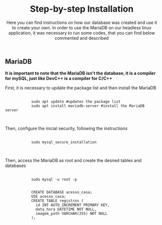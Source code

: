 <!DOCTYPE html>
<html lang="en">
<head>
<meta charset="UTF-8">
</head>
<body>
<header>
  <h1>Step-by-step Installation</h1>
  <p>Here you can find instructions on how our database was created and use it to create your own. In order to use the MariaDB on our headless linux application, it was necessary to run some codes, that you can find below commented and described</p>
</header>
<main>
  <section>
    <article>
      <h2>MariaDB</h2>
      <p><strong>It is important to note that the MariaDB isn't the database, it is a compiler for mySQL, just like DevC++ is a compiler for C/C++</strong></p>
      <p>First, it is necessary to update the package list and then install the MariaDB</p>
        <pre>
          <code>
            sudo apt update #updates the package list
            sudo apt install mariadb-server #install the MariaDB server
          </code>
        </pre>
      <p>Then, configure the inicial security, following the instructions</p>
        <pre>
          <code>
            sudo mysql_secure_installation
          </code>
        </pre>
     <p>Then, access the MariaDB as root and create the desired tables and databases</p>
        <pre>
          <code>
            sudo mysql -u root -p
            <br>
            CREATE DATABASE acesso_casa;
            USE acesso_casa;
            CREATE TABLE registros (
              id INT AUTO_INCREMENT PRIMARY KEY,
              data_hora DATETIME NOT NULL,
              imagem_path VARCHAR(255) NOT NULL
            );
          </code>
        </pre>
    </article>
  </section>
</main>
</body>
</html>
